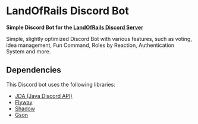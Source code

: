 # LandOfRails Discord Bot
 **Simple Discord Bot for the [LandOfRails Discord Server](https://discord.gg/hKMrchX)**
 
 Simple, slightly optimized Discord Bot with various features, such as voting, idea management, Fun Command, Roles by Reaction, Authentication System and more.

## Dependencies
This Discord bot uses the following libraries:
* [JDA (Java Discord API)](https://github.com/DV8FromTheWorld/JDA)
* [Flyway](https://flywaydb.org/)
* [Shadow](https://github.com/johnrengelman/shadow)
* [Gson](https://github.com/google/gson)
